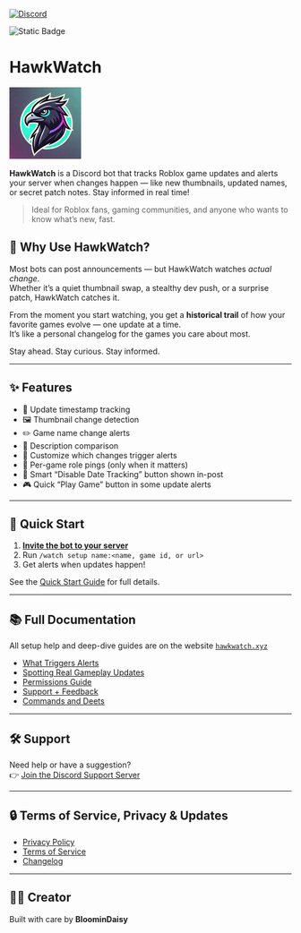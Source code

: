[![Discord](https://img.shields.io/discord/1313951389323366564?logo=discord&logoColor=white&label=Join%20Discord&color=cc00ff&link=https%3A%2F%2Fdiscord.gg%2FfxhXWgxcHV)](https://discord.gg/fxhXWgxcHV)

![Static Badge](https://img.shields.io/badge/version-v2.0.0-00c2cb?label=version)


# HawkWatch

![](/images/hawk1.png)

**HawkWatch** is a Discord bot that tracks Roblox game updates and alerts your server when changes happen — like new thumbnails, updated names, or secret patch notes. Stay informed in real time!

> Ideal for Roblox fans, gaming communities, and anyone who wants to know what’s new, fast.

## 👀 Why Use HawkWatch?

Most bots can post announcements — but HawkWatch watches *actual change*.  
Whether it’s a quiet thumbnail swap, a stealthy dev push, or a surprise patch, HawkWatch catches it.

From the moment you start watching, you get a **historical trail** of how your favorite games evolve — one update at a time.  
It’s like a personal changelog for the games you care about most.

Stay ahead. Stay curious. Stay informed.


---

## ✨ Features

- 📅 Update timestamp tracking
- 🖼️ Thumbnail change detection
- ✏️ Game name change alerts
- 📄 Description comparison
- 🎯 Customize which changes trigger alerts
- 📢 Per-game role pings (only when it matters)
- 🧠 Smart “Disable Date Tracking” button shown in-post
- 🎮 Quick “Play Game” button in some update alerts

---

## 🚀 Quick Start

1. [**Invite the bot to your server**](/invite.md)
2. Run `/watch setup name:<name, game id, or url>`
3. Get alerts when updates happen!

See the [Quick Start Guide](https://hawkwatch.xyz/docs/setup/quick-start/) for full details.

---

## 📚 Full Documentation

All setup help and deep-dive guides are on the website [`hawkwatch.xyz`](https://hawkwatch.xyz/docs/)

- [What Triggers Alerts](https://hawkwatch.xyz/docs/guides/triggers/)  
- [Spotting Real Gameplay Updates](https://hawkwatch.xyz/docs/guides/triggers/#understanding-real-vs-cosmetic-updates)  
- [Permissions Guide](https://hawkwatch.xyz/docs/troubleshooting/permission-errors/)  
- [Support + Feedback](https://hawkwatch.xyz/docs/legal/support/)
- [Commands and Deets](https://hawkwatch.xyz/docs/commands/)

---

## 🛠️ Support

Need help or have a suggestion?  
👉 [Join the Discord Support Server](https://discord.gg/fxhXWgxcHV)

---

## 🔒 Terms of Service, Privacy & Updates

- [Privacy Policy](https://hawkwatch.xyz/docs/legal/privacy-policy/)
- [Terms of Service](https://hawkwatch.xyz/docs/legal/terms-of-service/)
- [Changelog](https://hawkwatch.xyz/docs/changelog/)


---

## 👩‍💻 Creator

Built with care by **BloominDaisy**
